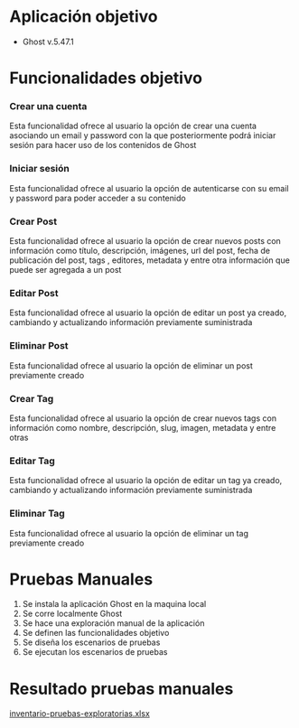 # Aplicación objetivo
- Ghost v.5.47.1

# Funcionalidades objetivo

### Crear una cuenta
Esta funcionalidad ofrece al usuario la opción de crear una cuenta asociando un email y password con la que posteriormente podrá iniciar sesión para
hacer uso de los contenidos de Ghost

### Iniciar sesión
Esta funcionalidad ofrece al usuario la opción de autenticarse con su email y password para poder acceder a su contenido


### Crear Post
Esta funcionalidad ofrece al usuario la opción de crear nuevos posts con información como título, descripción, imágenes, url del post,
fecha de publicación del post, tags , editores, metadata y entre otra información que puede ser agregada a un post

### Editar Post
Esta funcionalidad ofrece al usuario la opción de editar un post ya creado, cambiando y actualizando información previamente suministrada

### Eliminar Post
Esta funcionalidad ofrece al usuario la opción de eliminar un post previamente creado

### Crear Tag
Esta funcionalidad ofrece al usuario la opción de crear nuevos tags con información como nombre, descripción, slug, imagen, metadata y entre otras

### Editar Tag
Esta funcionalidad ofrece al usuario la opción de editar un tag ya creado, cambiando y actualizando información previamente suministrada

### Eliminar Tag
Esta funcionalidad ofrece al usuario la opción de eliminar un tag previamente creado


# Pruebas Manuales

1. Se instala la aplicación Ghost en la maquina local
2. Se corre localmente Ghost
3. Se hace una exploración manual de la aplicación
4. Se definen las funcionalidades objetivo
5. Se diseña los escenarios de pruebas
6. Se ejecutan los escenarios de pruebas


# Resultado pruebas manuales


[inventario-pruebas-exploratorias.xlsx](https://github.com/Lrozoq/Propuesta-final-pruebas-automatizadas/files/11585027/inventario-pruebas-exploratorias.xlsx)

